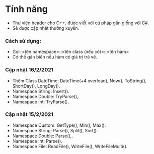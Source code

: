 # Tính năng
- Thư viện header cho C++, được viết với cú pháp gần giống với C#.
- Sẽ được cập nhật thường xuyên.

### Cách sử dụng:
- Gọi: &lt;tên namespace&gt;::&lt;tên class (nếu có)&gt;::&lt;tên hàm&gt;
- Có thể gán biến nếu hàm có giá trị trả về.

### Cập nhật 16/2/2021
- Thêm Class DateTime: DateTime(+4 overload), Now(), ToString(), ShortDay(), LongDay().
- Namespace String: Insert().
- Namespace Double: TryParse(),.
- Namespace Int: TryParse().

### Cập nhật 15/2/2021
- Namespace Custom: GetType(), Min(), Max().
- Namespace String: Parse(), Split(), Sort().
- Namespace Double: Parse(),.
- Namespace Int: Parse().
- Namespace File: ReadFile(), WriteFile(), WriteFileMulti().

